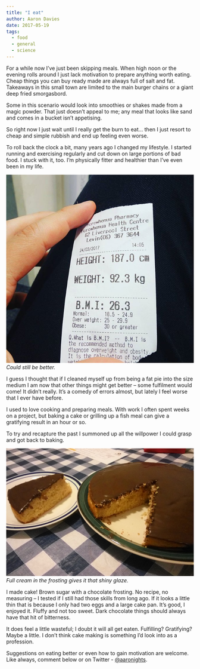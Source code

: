 ```yaml
---
title: "I eat"
author: Aaron Davies
date: 2017-05-19
tags:
  - food
  - general
  - science
---
```


For a while now I’ve just been skipping meals. When high noon or the evening rolls around I just lack motivation to prepare anything worth eating. Cheap things you can buy ready made are always full of salt and fat. Takeaways in this small town are limited to the main burger chains or a giant deep fried smorgasbord.

Some in this scenario would look into smoothies or shakes made from a magic powder. That just doesn’t appeal to me; any meal that looks like sand and comes in a bucket isn’t appetising.

So right now I just wait until I really get the burn to eat… then I just resort to cheap and simple rubbish and end up feeling even worse.

To roll back the clock a bit, many years ago I changed my lifestyle. I started running and exercising regularly and cut down on large portions of bad food. I stuck with it, too. I’m physically fitter and healthier than I’ve even been in my life.

[![Could still be better.](../../media/images/blog/bmi.jpg)](/assets/static/src/media/images/blog/bmi.jpg)
_Could still be better._

I guess I thought that if I cleaned myself up from being a fat pie into the size medium I am now that other things might get better – some fulfilment would come! It didn’t really. It’s a comedy of errors almost, but lately I feel worse that I ever have before.

I used to love cooking and preparing meals. With work I often spent weeks on a project, but baking a cake or grilling up a fish meal can give a gratifying result in an hour or so.

To try and recapture the past I summoned up all the willpower I could grasp and got back to baking.

[![Full cream in the frosting gives it that shiny glaze.](../../media/images/blog/cake.jpg)](/assets/static/src/media/images/blog/cake.jpg)
_Full cream in the frosting gives it that shiny glaze._

I made cake! Brown sugar with a chocolate frosting. No recipe, no measuring – I tested if I still had those skills from long ago. If it looks a little thin that is because I only had two eggs and a large cake pan. It’s good, I enjoyed it. Fluffy and not too sweet. Dark chocolate things should always have that hit of bitterness.

It does feel a little wasteful; I doubt it will all get eaten. Fulfilling? Gratifying? Maybe a little. I don’t think cake making is something I’d look into as a profession.

Suggestions on eating better or even how to gain motivation are welcome. Like always, comment below or on Twitter - [@aaronights](http://twitter.com/aaronights).
